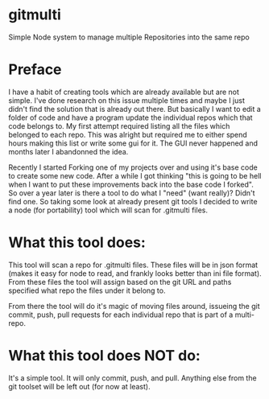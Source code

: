 # gitmulti
Simple Node system to manage multiple Repositories into the same repo

# Preface
I have a habit of creating tools which are already available but are not simple. I've done research on this issue multiple times and maybe I just didn't find the solution that is already out there. But basically I want to edit a folder of code and have a program update the individual repos which that code belongs to. My first attempt required listing all the files which belonged to each repo. This was alright but required me to either spend hours making this list or write some gui for it. The GUI never happened and months later I abandonned the idea.

Recently I started Forking one of my projects over and using it's base code to create some new code. After a while I got thinking "this is going to be hell when I want to put these improvements back into the base code I forked". So over a year later is there a tool to do what I "need" (want really)? Didn't find one. So taking some look at already present git tools I decided to write a node (for portability) tool which will scan for .gitmulti files. 

# What this tool does:
This tool will scan a repo for .gitmulti files. These files will be in json format (makes it easy for node to read, and frankly looks better than ini file format). From these files the tool will assign based on the git URL and paths specified what repo the files under it belong to.

From there the tool will do it's magic of moving files around, issueing the git commit, push, pull requests for each individual repo that is part of a multi-repo.

# What this tool does NOT do:
It's a simple tool. It will only commit, push, and pull. Anything else from the git toolset will be left out (for now at least).
